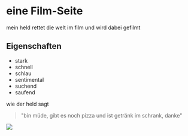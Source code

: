 # eine Film-Seite

mein held rettet die welt im film und wird dabei gefilmt

## Eigenschaften
* stark
* schnell
* schlau
* sentimental
* suchend
* saufend

wie der held sagt
> "bin müde, gibt es noch pizza und
> ist getränk im schrank, danke"

<img src="https://de.wikipedia.org/wiki/Held_der_Sowjetunion#/media/Datei:Hero_of_the_USSR_Gold_Star.png" />